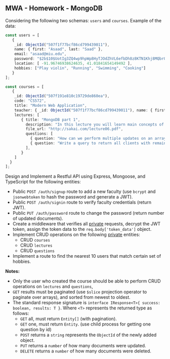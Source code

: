## MWA - Homework - MongoDB
Considering the following two schemas: `users` and `courses`. Example of the data:
```typescript
const users = [
   {
    _id: ObjectId("507f1f77bcf86cd799439011"),
    name: { first: "Asaad", last: "Saad" },
    email: "asaad@miu.edu",
    password: "$2b$10$UotIg3ZQ4wp9hpWp8HyTJOdZhVL6efbDh8z8KTN1Khj8MQbrO/fc6",
    location: [ -91.96746938624635, 41.01841654149492 ],
    hobbies: ["Play violin", "Running", "Swimming", "Cooking"]
   }
];

const courses = [
   {
    _id: ObjectId("507f191e810c19729de860ea"),
    code: "CS572",
    title: "Modern Web Application",
    teacher: { _id: ObjectId("507f1f77bcf86cd799439011"), name: { first: "Asaad", last: "Saad" }, email: "asaad@miu.edu" },
    lectures: [
       { title: "MongoDB part 1",
         description: "In this lecture you will learn main concepts of NoSQL databases and how to perform CRUD operations with Mongoose",
         file_url: "http://sakai.com/lecture06.pdf",
         questions: [
           { question: "How can we perform multiple updates on an array of elements?", due_date: 1688301486 },
           { question: "Write a query to return all clients with remaining balance.", due_date: 1688301486 },
         ],
       }
    ]
  }
];
```  
Design and Implement a Restful API using Express, Mongoose, and TypeScript for the following entities:
* Public `POST /auth/signup` route to add a new faculty (use `bcrypt` and `jsonwebtoken` to hash the password and generate a JWT).
* Public `POST /auth/signin` route to verify faculty credentials (return JWT).
* Public `PUT /auth/password` route to change the password (return number of updated documents).
* Create a middleware that verifies all <ins>private</ins> requests, decrypt the JWT token, assign the token data to the `req.body['token_data']` object.
* Implement CRUD operations on the following <ins>private</ins> entities:
   * CRUD `courses`
   * CRUD `lectures`
   * CRUD `questions`
* Implement a route to find the nearest 10 users that match certain set of hobbies.
  
**Notes:**
* Only the user who created the course should be able to perform CRUD operations on `lectures` and `questions`, 
* `GET` results must be paginated (use `$slice` projection operator to paginate over arrays), and sorted from newest to oldest.
* The standard response signature is `interface IResponse<T>{ success: boolean, results: T }`. Where `<T>` represents the returned type as follows:
   * `GET` all, must return `Entity[]` (with pagination).
   * `GET` one, must return `Entity`. (use child process for getting one question by id)
   * `POST` returns a `string` represents the `ObjectId` of the newly added object.
   * `PUT` returns a `number` of how many documents were updated.
   * `DELETE` returns a `number` of how many documents were deleted.
  
